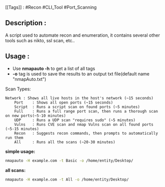 [[Tags]] : #Recon #CLI_Tool #Port_Scanning 

## Description : 

A script used to automate recon and enumeration, it contains several other tools such as nikto, ssl scan, etc..

## Usage :

- Use **nmapauto -h** to get a list of all tags
- **-o** tag is used to save the results to an output txt file(default name "nmapAuto.txt")

Scan Types:
```
Network : Shows all live hosts in the host's network (~15 seconds)
	Port    : Shows all open ports (~15 seconds)
	Script  : Runs a script scan on found ports (~5 minutes)
	Full    : Runs a full range port scan, then runs a thorough scan on new ports(~5-10 minutes)
	UDP     : Runs a UDP scan "requires sudo" (~5 minutes)
	Vulns   : Runs CVE scan and nmap Vulns scan on all found ports (~5-15 minutes)
	Recon   : Suggests recon commands, then prompts to automatically run them
	All     : Runs all the scans (~20-30 minutes)
```

**simple usage:**
```bash
nmapauto -H example.com -t Basic -o /home/entity/Desktop/
```

**all scans:**
```bash
nmapauto -H example.com -t All -o /home/entity/Desktop/
```

